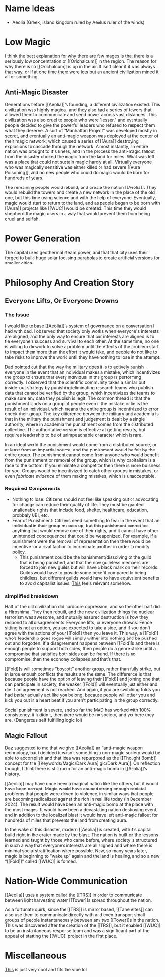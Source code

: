 # Name Ideas
- Aeolia (Greek, island kingdom ruled by Aeolus ruler of the winds)
# Low Magic
I think the best explanation for why there are few mages is that there is a seriously low concentration of [[Orichalcum]] in the region. The reason for why there is no [[Orichalcum]] is up in the air. It isn't clear if it was always that way, or if at one time there were lots but an ancient civilization mined it all or something.
## Anti-Magic Disaster
Generations before [[Aeolia]]'s founding, a different civilization existed. This civilization was highly magical, and they also had a series of towers that allowed them to communicate and send power across vast distances. This civilization was also cruel to people who were "lesser," and eventually people decided to give the powerful leaders who refused to respect them what they deserve. A sort of "Manhattan Project" was developed mostly in secret, and eventually an anti-magic weapon was deployed at the center of their magic network, which caused a series of [[Aura]] destroying explosions to cascade through the network. Almost instantly, an entire nation was brought to it's knees, and in the process the anti-magic fallout from the disaster choked the magic from the land for miles. What was left was a place that could not sustain magic hardly at all. Virtually everyone who was magically sensitive was either killed or had severe [[Aura Poisoning]], and no new people who could do magic would be born for hundreds of years.

The remaining people would rebuild, and create the nation [[Aeolia]]. They would rebuild the towers and create a new network in the place of the old one, but this time using science and with the help of everyone. Eventually, magic would start to return to the land, and as people began to be born with [[Aura]] projects like [[WUC]] would be created. This time they would shepherd the magic users in a way that would prevent them from being cruel and selfish.
# Power Generation
The capital uses geothermal steam power, and that that city uses their forged to build huge solar focusing parabolas to create artificial versions for smaller cities.
# Philosophy And Creation Story
## Everyone Lifts, Or Everyone Drowns
### The Issue
I would like to base [[Aeolia]]'s system of governance on a conversation I had with dad. I observed that society only works when everyone's interests are aligned, and the only way to ensure that our interests are aligned is to tie everyone's success and survival to each other. At the same time, no one is willing to do work to solve a problem until the effects of the problem start to impact them more than the effort it would take, and people do not like to take risks to improve the world until they have nothing to lose in the attempt.

Dad pointed out that the way the military does it is to actively punish everyone in the event that an individual makes a mistake, which incentivizes the group to ensure that every individual in the group is performing correctly. I observed that the scientific community takes a similar but inside-out strategy by punishing/eliminating research teams who publish data that cannot be verified by the group, which incentivizes the teams to make sure any data they publish is legit. The common thread is that the punishment lands on a group of people even if the mistake or lie is the result of an individual, which means the entire group is incentivized to error check their group. The key difference between the military and academia is that in the military the punishment and judgement is dealt by a single authority, where in academia the punishment comes from the distributed collective. The authoritative version is effective at getting results, but requires leadership to be of unimpeachable character which is rare.

In an ideal world the punishment would come from a distributed source, or at least from an impartial source, and the punishment would be felt by the entire group. The punishment cannot come from anyone who would benefit from the punishment or removal of the group, which is why capitalism is a race to the bottom: If you eliminate a competitor then there is more buisness for you. Groups would be incentivized to catch other groups in mistakes, or even *fabricate evidence* of them making mistakes, which is unacceptable.
### Required Components
- Nothing to lose: Citizens should not feel like speaking out or advocating for change can reduce their quality of life. They must be granted unalienable rights that include food, shelter, healthcare, education, probbaly UBI, etc.
- Fear of Punishment: Citizens need something to fear in the event that an individual in their group messes up, but this punishment cannot be anything that would remove one of their rights, and it cannot have other unintended concequences that could be weaponized. For example, if a punishment were the removal of representation then there would be incentive for a rival faction to incriminate another in order to modify policy.
	- This punishment could be the banishment/dissolving of the guild that is being punished, and that the now guileless members are forced to join new guilds but will have a black mark on their records. Guilds would have to provide some benefit compared to being childless, but different guilds would have to have equivalent benefits to avoid capitalist issues.
[This](https://youtube.com/shorts/Hb-w7qpWNsE?si=O8Zv8ATOT8KiiA0t) feels relevant somehow.
### simplified breakdown
Half of the old civilization did hardcore oppression, and so the other half did a Hiroshima. They then rebuilt, and the new civilization things the nuclear terrorism was awesome, and mutually assured destruction is how they respond to all disagreements. Everyone lifts, or everyone drowns. Fence sitting is not an option, you are expected to take a side, and if you don’t agree with the actions of your [[Fold]] then you leave it. This way, a [[Fold]] who’s leadership goes rogue will simply wither into nothing and be pushed out and forgotten. If a disagreement happens between [[Fold]]s and there is enough people to support both sides, then people do a genre strike until a compromise that satisfies both sides can be found. If there is no compromise, then the economy collapses and that’s that.

[[Fold]]s will sometimes “boycott” another group, rather than fully strike, but in large enough conflicts the results are the same. The difference is that because people have the option of leaving their [[Fold]] and joining one that can participate in society, the weaker [[Fold]] will eventually just either and die if an agreement is not reached. And again, if you are switching folds you had *better* actually act like you belong, because people will other you and kick you out in a heart beat if you aren’t participating in the group correctly.

Social punishment is severe, and so far the MAD has worked with 100% consistency. If it didn’t, then there would be no society, and yet here they are. (Dangerous self fulfilling logic lol)
## Magic Fallout
Daz suggested to me that we give [[Aeolia]] an “anti-magic weapon technology, but I decided it wasn’t something a non-magic society would be able to accomplish and that idea was repurposed as the [[Thought Bomb]] concept for the [[Keywords/Magic/Dark Aura]]gic/Dark Aura]]. On reflection though, I think there is still room for an anti-magic bomb in [[Aeolia]]’s history.

[[Aeolia]] may have once been a magical nation like the others, but it would have been corrupt. Magic would have caused strong enough societal problems that people were driven to violence, in similar ways that people are becoming radicalized against the rich in real life today (in December 2024). The result would have been an anti-magic bomb at the place with the most mages. It would have been a devastating nation destroying event, and in addition to the localized blast it would have left anti-magic fallout for hundreds of miles that prevents the land from creating aura.

In the wake of this disaster, modern [[Aeolia]] is created, with it’s capital build right in the crater made by the blast. The nation is built on the lessons learned and taught by those who came before, where society is structured in such a way that everyone’s interests are all aligned and where there is minimal social stratification where possible. Now, so many years later, magic is beginning to “wake up” again and the land is healing, and so a new “[[Fold]]” called [[WUC]] is formed.
# Nation-Wide Communication
[[Aeolia]] uses a system called the [[TRS]] in order to communicate between light harvesting water [[Tower]]s spread throughout the nation.

As a fortunate quirk, since the [[TRS]] is mirror based, [[Tane Altes]] can also use them to communicate directly with and even transport small groups of people instantaneously between any two [[Tower]]s in the nation. This was discovered after the creation of the [[TRS]], but it enabled [[WUC]] to be an instantaneous response team and was a significant part of the appeal of starting the [[WUC]] project in the first place.
# Miscellaneous
[This](https://youtube.com/shorts/rc1WEQALcJo?si=bBInbvhK7NHezN1I) is just very cool and fits the vibe lol